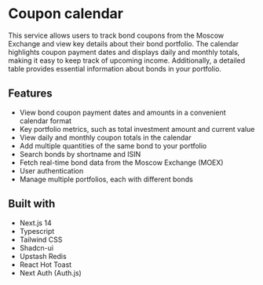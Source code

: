 # Coupon calendar

This service allows users to track bond coupons from the Moscow Exchange and view key details about their bond portfolio. The calendar highlights coupon payment dates and displays daily and monthly totals, making it easy to keep track of upcoming income. Additionally, a detailed table provides essential information about bonds in your portfolio.

## Features

- View bond coupon payment dates and amounts in a convenient calendar format
- Key portfolio metrics, such as total investment amount and current value
- View daily and monthly coupon totals in the calendar
- Add multiple quantities of the same bond to your portfolio
- Search bonds by shortname and ISIN
- Fetch real-time bond data from the Moscow Exchange (MOEX)
- User authentication
- Manage multiple portfolios, each with different bonds

## Built with

- Next.js 14
- Typescript
- Tailwind CSS
- Shadcn-ui
- Upstash Redis
- React Hot Toast
- Next Auth (Auth.js)
